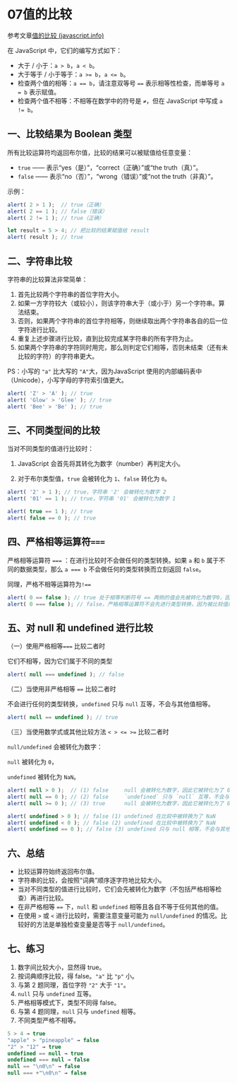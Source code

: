 # 07值的比较

参考文章[值的比较 (javascript.info)](https://zh.javascript.info/comparison)



在 JavaScript 中，它们的编写方式如下：

- 大于 / 小于：`a > b`，`a < b`。
- 大于等于 / 小于等于：`a >= b`，`a <= b`。
- 检查两个值的相等：`a == b`，请注意双等号 `==` 表示相等性检查，而单等号 `a = b` 表示赋值。
- 检查两个值不相等：不相等在数学中的符号是 `≠`，但在 JavaScript 中写成 `a != b`。



## 一、比较结果为 Boolean 类型

所有比较运算符均返回布尔值，比较的结果可以被赋值给任意变量：

- `true` —— 表示“yes（是）”，“correct（正确）”或“the truth（真）”。
- `false` —— 表示“no（否）”，“wrong（错误）”或“not the truth（非真）”。

示例：

```js
alert( 2 > 1 );  // true（正确）
alert( 2 == 1 ); // false（错误）
alert( 2 != 1 ); // true（正确）

let result = 5 > 4; // 把比较的结果赋值给 result
alert( result ); // true
```



## 二、字符串比较

字符串的比较算法非常简单：

1. 首先比较两个字符串的首位字符大小。
2. 如果一方字符较大（或较小），则该字符串大于（或小于）另一个字符串。算法结束。
3. 否则，如果两个字符串的首位字符相等，则继续取出两个字符串各自的后一位字符进行比较。
4. 重复上述步骤进行比较，直到比较完成某字符串的所有字符为止。
5. 如果两个字符串的字符同时用完，那么则判定它们相等，否则未结束（还有未比较的字符）的字符串更大。

PS：小写的 `"a"` 比大写的 `"A"`大，因为JavaScript 使用的内部编码表中（Unicode），小写字母的字符索引值更大。

```js
alert( 'Z' > 'A' ); // true
alert( 'Glow' > 'Glee' ); // true
alert( 'Bee' > 'Be' ); // true
```



## 三、不同类型间的比较

当对不同类型的值进行比较时：

1. JavaScript 会首先将其转化为数字（number）再判定大小。

2. 对于布尔类型值，`true` 会被转化为 `1`、`false` 转化为 `0`。



```js
alert( '2' > 1 ); // true，字符串 '2' 会被转化为数字 2
alert( '01' == 1 ); // true，字符串 '01' 会被转化为数字 1

alert( true == 1 ); // true
alert( false == 0 ); // true
```



## 四、严格相等运算符`===`

严格相等运算符 `===` ：在进行比较时不会做任何的类型转换。如果 `a` 和 `b` 属于不同的数据类型，那么 `a === b` 不会做任何的类型转换而立刻返回 `false`。

同理，严格不相等运算符为`!==`



```js
alert( 0 == false ); // true 处于相等判断符号 == 两侧的值会先被转化为数字0，因此两边相等
alert( 0 === false ); // false，严格相等运算符不会先进行类型转换，因为被比较值的数据类型不同，因此不相等
```





## 五、对 null 和 undefined 进行比较

（一）使用严格相等`===` 比较二者时

它们不相等，因为它们属于不同的类型

```js
alert( null === undefined ); // false
```

（二）当使用非严格相等 `==` 比较二者时

不会进行任何的类型转换，`undefined` 只与 `null` 互等，不会与其他值相等。

```js
alert( null == undefined ); // true
```

（三）当使用数学式或其他比较方法 `< > <= >=` 比较二者时

`null/undefined` 会被转化为数字：

`null` 被转化为 `0`，

`undefined` 被转化为 `NaN`。

```js
alert( null > 0 );  // (1) false     null 会被转化为数字，因此它被转化为了 0
alert( null == 0 ); // (2) false     `undefined` 只与 `null` 互等，不会与其他值相等。
alert( null >= 0 ); // (3) true      null 会被转化为数字，因此它被转化为了 0
```

```js
alert( undefined > 0 ); // false (1) undefined 在比较中被转换为了 NaN
alert( undefined < 0 ); // false (2) undefined 在比较中被转换为了 NaN
alert( undefined == 0 ); // false (3) undefined 只与 null 相等，不会与其他值相等。
```



## 六、总结

- 比较运算符始终返回布尔值。
- 字符串的比较，会按照“词典”顺序逐字符地比较大小。
- 当对不同类型的值进行比较时，它们会先被转化为数字（不包括严格相等检查）再进行比较。
- 在非严格相等 `==` 下，`null` 和 `undefined` 相等且各自不等于任何其他的值。
- 在使用 `>` 或 `<` 进行比较时，需要注意变量可能为 `null/undefined` 的情况。比较好的方法是单独检查变量是否等于 `null/undefined`。



## 七、练习

1. 数字间比较大小，显然得 true。
2. 按词典顺序比较，得 false。`"a"` 比 `"p"` 小。
3. 与第 2 题同理，首位字符 `"2"` 大于 `"1"`。
4. `null` 只与 `undefined` 互等。
5. 严格相等模式下，类型不同得 false。
6. 与第 4 题同理，`null` 只与 `undefined` 相等。
7. 不同类型严格不相等。

```js
5 > 4 → true
"apple" > "pineapple" → false
"2" > "12" → true
undefined == null → true
undefined === null → false
null == "\n0\n" → false
null === +"\n0\n" → false
```

